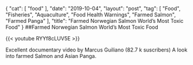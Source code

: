 {
   "cat": [
      "food"
   ],
   "date": "2019-10-04",
   "layout": "post",
   "tag": [
      "Food",
      "Fisheries",
      "Aquaculture",
      "Food Health Warnings",
      "Farmed Salmon",
      "Farmed Panga"
   ],
   "title": "Farmed Norwegian Salmon World’s Most Toxic Food"
}
##Farmed Norwegian Salmon World’s Most Toxic Food


{{< youtube RYYf8cLUV5E >}}

Excellent documentary video by Marcus Guiliano (82.7 k suscribers) A look into farmed  Salmon and Asian Panga. 
